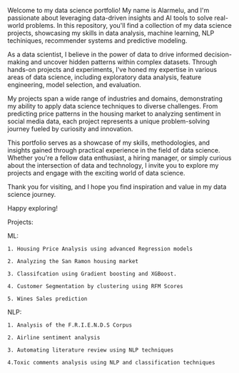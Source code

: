 Welcome to my data science portfolio! My name is Alarmelu, and I'm passionate about leveraging data-driven insights and AI tools to solve real-world problems. 
In this repository, you'll find a collection of my data science projects, showcasing my skills in data analysis, machine learning, NLP techiniques, recommender systems and predictive modeling.

As a data scientist, I believe in the power of data to drive informed decision-making and uncover hidden patterns within complex datasets. Through hands-on projects and experiments, I've honed my expertise in various areas of data science, including exploratory data analysis, feature engineering, model selection, and evaluation.

My projects span a wide range of industries and domains, demonstrating my ability to apply data science techniques to diverse challenges. From predicting price patterns in the housing market to  analyzing sentiment in social media data, each project represents a unique problem-solving journey fueled by curiosity and innovation.

This portfolio serves as a showcase of my skills, methodologies, and insights gained through practical experience in the field of data science. Whether you're a fellow data enthusiast, a hiring manager, or simply curious about the intersection of data and technology, I invite you to explore my projects and engage with the exciting world of data science.

Thank you for visiting, and I hope you find inspiration and value in my data science journey.

Happy exploring!

Projects:

  ML:
  
    1. Housing Price Analysis using advanced Regression models
    
    2. Analyzing the San Ramon housing market

    3. Classifcation using Gradient boosting and XGBoost.

    4. Customer Segmentation by clustering using RFM Scores

    5. Wines Sales prediction
    
 NLP:
 
    1. Analysis of the F.R.I.E.N.D.S Corpus
    
    2. Airline sentiment analysis
    
    3. Automating literature review using NLP techniques

    4.Toxic comments analysis using NLP and classification techniques

